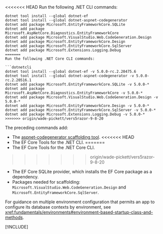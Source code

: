 <<<<<<< HEAD
Run the following .NET CLI commands:

```dotnetcli
dotnet tool install --global dotnet-ef
dotnet tool install --global dotnet-aspnet-codegenerator
dotnet add package Microsoft.EntityFrameworkCore.SQLite
dotnet add package Microsoft.AspNetCore.Diagnostics.EntityFrameworkCore
dotnet add package Microsoft.VisualStudio.Web.CodeGeneration.Design
dotnet add package Microsoft.EntityFrameworkCore.Design
dotnet add package Microsoft.EntityFrameworkCore.SqlServer
dotnet add package Microsoft.Extensions.Logging.Debug
=======
Run the following .NET Core CLI commands:

```dotnetcli
dotnet tool install --global dotnet-ef -v 5.0.0-rc.2.20475.6
dotnet tool install --global dotnet-aspnet-codegenerator -v 5.0.0-rc.2.20516.1
dotnet add package Microsoft.EntityFrameworkCore.SQLite -v 5.0.0-*
dotnet add package Microsoft.AspNetCore.Diagnostics.EntityFrameworkCore -v 5.0.0-*
dotnet add package Microsoft.VisualStudio.Web.CodeGeneration.Design -v 5.0.0-*
dotnet add package Microsoft.EntityFrameworkCore.Design -v 5.0.0-*
dotnet add package Microsoft.EntityFrameworkCore.SqlServer -v 5.0.0-*
dotnet add package Microsoft.Extensions.Logging.Debug -v 5.0.0-*
>>>>>>> origin/wade-pickett/vers5razor-9-8-20
```

The preceding commands add:

* The [aspnet-codegenerator scaffolding tool](xref:fundamentals/tools/dotnet-aspnet-codegenerator).
<<<<<<< HEAD
* The EF Core Tools for the .NET CLI.
=======
* The EF Core Tools for the .NET Core CLI.
>>>>>>> origin/wade-pickett/vers5razor-9-8-20
* The EF Core SQLite provider, which installs the EF Core package as a dependency.
* Packages needed for scaffolding: `Microsoft.VisualStudio.Web.CodeGeneration.Design` and `Microsoft.EntityFrameworkCore.SqlServer`.

For guidance on multiple environment configuration that permits an app to configure its database contexts by environment, see <xref:fundamentals/environments#environment-based-startup-class-and-methods>.

[!INCLUDE[](~/includes/scaffoldTFM-5.md)]
